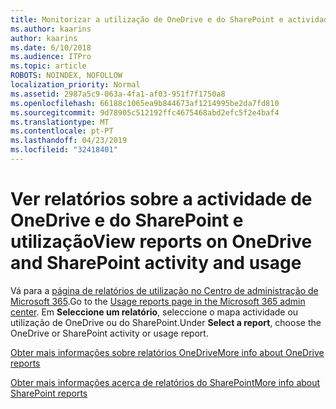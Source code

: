 ```yaml
---
title: Monitorizar a utilização de OneDrive e do SharePoint e actividade
ms.author: kaarins
author: kaarins
ms.date: 6/10/2018
ms.audience: ITPro
ms.topic: article
ROBOTS: NOINDEX, NOFOLLOW
localization_priority: Normal
ms.assetid: 2987a5c9-063a-4fa1-af03-951f7f1750a8
ms.openlocfilehash: 66188c1065ea9b844673af1214995be2da7fd810
ms.sourcegitcommit: 9d78905c512192ffc4675468abd2efc5f2e4baf4
ms.translationtype: MT
ms.contentlocale: pt-PT
ms.lasthandoff: 04/23/2019
ms.locfileid: "32418401"
---
```

# <a name="view-reports-on-onedrive-and-sharepoint-activity-and-usage"></a><span data-ttu-id="9805b-102">Ver relatórios sobre a actividade de OneDrive e do SharePoint e utilização</span><span class="sxs-lookup"><span data-stu-id="9805b-102">View reports on OneDrive and SharePoint activity and usage</span></span>

<span data-ttu-id="9805b-103">Vá para a [página de relatórios de utilização no Centro de administração de Microsoft 365](https://admin.microsoft.com/AdminPortal/Home).</span><span class="sxs-lookup"><span data-stu-id="9805b-103">Go to the [Usage reports page in the Microsoft 365 admin center](https://admin.microsoft.com/AdminPortal/Home).</span></span> <span data-ttu-id="9805b-104">Em **Seleccione um relatório**, seleccione o mapa actividade ou utilização de OneDrive ou do SharePoint.</span><span class="sxs-lookup"><span data-stu-id="9805b-104">Under **Select a report**, choose the OneDrive or SharePoint activity or usage report.</span></span> 
  
[<span data-ttu-id="9805b-105">Obter mais informações sobre relatórios OneDrive</span><span class="sxs-lookup"><span data-stu-id="9805b-105">More info about OneDrive reports</span></span>](https://go.microsoft.com/fwlink/?linkid=875239)
  
[<span data-ttu-id="9805b-106">Obter mais informações acerca de relatórios do SharePoint</span><span class="sxs-lookup"><span data-stu-id="9805b-106">More info about SharePoint reports</span></span>](https://go.microsoft.com/fwlink/?linkid=875240)
  

